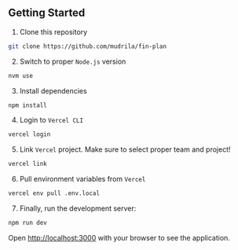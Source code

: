 ## Getting Started

1. Clone this repository

```bash
git clone https://github.com/mudrila/fin-plan
```

2. Switch to proper `Node.js` version

```bash
nvm use
```

3. Install dependencies

```bash
npm install
```

4. Login to `Vercel CLI`

```bash
vercel login
```

5. Link `Vercel` project. Make sure to select proper team and project!

```bash
vercel link
```

6. Pull environment variables from `Vercel`

```bash
vercel env pull .env.local
```

7. Finally, run the development server:

```bash
npm run dev
```

Open [http://localhost:3000](http://localhost:3000) with your browser to see the application.

